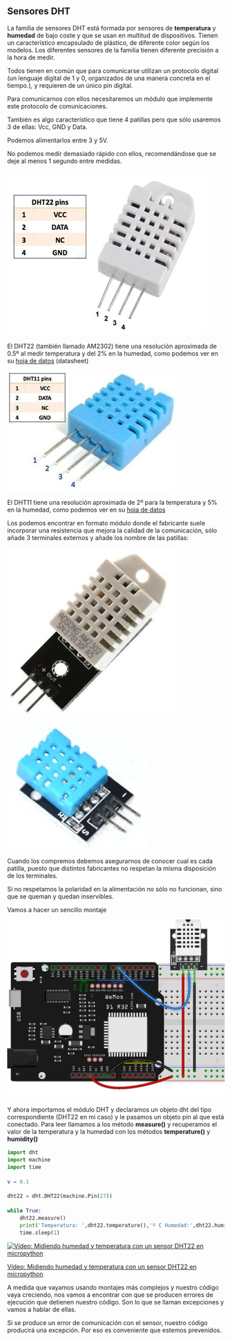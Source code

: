 ## Sensores DHT

La familia de sensores DHT está formada por sensores de **temperatura** y **humedad** de bajo coste y que se usan en multitud de dispositivos. Tienen un característico encapsulado de plástico, de diferente color según los modelos. Los diferentes sensores de la familia tienen diferente  precisión a la hora de medir.

Todos tienen en común que para comunicarse utilizan un protocolo digital (un lenguaje digital de 1 y 0, organizados de una manera concreta en el tiempo.), y requieren de un único pin digital. 

Para comunicarnos con ellos necesitaremos un módulo que implemente este protocolo de comunicaciones.

También es algo característico que tiene 4 patillas pero que sólo usaremos 3 de ellas: Vcc, GND y Data.

Podemos alimentarlos entre 3 y 5V.

No podemos medir demasiado rápido con ellos, recomendándose que se deje al menos 1 segundo entre medidas.

![](./images/DHT22.jpg)

El DHT22 (también llamado AM2302) tiene una resolución aproximada de 0.5º al medir temperatura y del 2% en la humedad, como podemos ver en su [hoja de datos](https://www.sparkfun.com/datasheets/Sensors/Temperature/DHT22.pdf) (datasheet)

![](./images/DHT11.jpg)

El DHT11 tiene una resolución aproximada de 2º para la temperatura y 5% en la humedad, como podemos ver en su [hoja de datos](https://www.mouser.com/datasheet/2/758/DHT11-Technical-Data-Sheet-Translated-Version-1143054.pdf)

Los podemos encontrar en formato módulo donde el fabricante suele incorporar una resistencia que mejora la calidad de la comunicación, sólo añade 3 terminales externos y añade los nombre de las patillas:

![](./images/DHT22_modulo.jpg)


![](./images/modulo_DHT11.png)

Cuando los compremos debemos asegurarnos de conocer cual es cada patilla, puesto que distintos fabricantes no respetan la misma disposición de los terminales. 

Si no respetamos la polaridad en la alimentación no sólo no funcionan, sino que se queman y quedan inservibles.

Vamos a hacer un sencillo montaje

![](./images/wemos_d1_R32_DHT22_bb.png)

Y ahora importamos el módulo DHT y declaramos un objeto dht del tipo correspondiente (DHT22 en mi caso) y le pasamos un objeto pin al que está conectado. Para leer llamamos a los método **measure()** y recuperamos el valor de la temperatura y la humedad con los métodos **temperature()** y **humidity()**

```python
import dht
import machine
import time

v = 0.1

dht22 = dht.DHT22(machine.Pin(27))

while True:
    dht22.measure()
    print('Temperatura: ',dht22.temperature(),'º C Humedad:',dht22.humidity(),'%')
    time.sleep(1)

```

[![Vídeo: Midiendo humedad y temperatura con un sensor DHT22 en micropython](https://img.youtube.com/vi/As10gfvxEdw/0.jpg)](https://drive.google.com/file/d/1vD_YS2aPuW1wdRUmI0XrEllX7eWjO0uw/view?usp=sharing)

[Vídeo: Midiendo humedad y temperatura con un sensor DHT22 en micropython](https://drive.google.com/file/d/1vD_YS2aPuW1wdRUmI0XrEllX7eWjO0uw/view?usp=sharing)

A medida que vayamos usando montajes más complejos y nuestro código vaya creciendo, nos vamos a encontrar con que se producen errores de ejecución que detienen nuestro código. Son lo que se llaman excepciones y vamos a hablar de ellas.

Si se produce un error de comunicación con el sensor, nuestro código producirá una excepción. Por eso es conveniente que estemos prevenidos.

